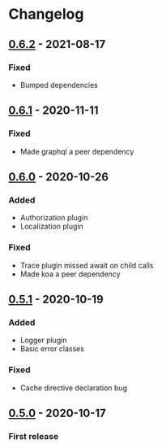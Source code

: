 # Changelog

## [0.6.2] - 2021-08-17
### Fixed
- Bumped dependencies

## [0.6.1] - 2020-11-11
### Fixed
- Made graphql a peer dependency

## [0.6.0] - 2020-10-26
### Added
- Authorization plugin
- Localization plugin
### Fixed
- Trace plugin missed await on child calls
- Made koa a peer dependency

## [0.5.1] - 2020-10-19
### Added
- Logger plugin
- Basic error classes
### Fixed
- Cache directive declaration bug

## [0.5.0] - 2020-10-17
### First release

[0.6.2]: https://github.com/erkkah/tiny-graphql-koa/compare/v0.6.1...v0.6.2
[0.6.1]: https://github.com/erkkah/tiny-graphql-koa/compare/v0.6.0...v0.6.1
[0.6.0]: https://github.com/erkkah/tiny-graphql-koa/compare/v0.5.1...v0.6.0
[0.5.1]: https://github.com/erkkah/tiny-graphql-koa/compare/v0.5.0...v0.5.1
[0.5.0]: https://github.com/erkkah/tiny-graphql-koa/releases/tag/v0.5.0
